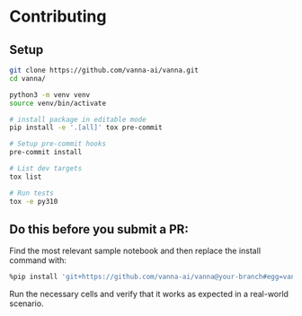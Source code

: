 # Contributing

## Setup
```bash
git clone https://github.com/vanna-ai/vanna.git
cd vanna/

python3 -m venv venv 
source venv/bin/activate

# install package in editable mode
pip install -e '.[all]' tox pre-commit

# Setup pre-commit hooks
pre-commit install

# List dev targets
tox list

# Run tests
tox -e py310
```

## Do this before you submit a PR:

Find the most relevant sample notebook and then replace the install command with:

```bash
%pip install 'git+https://github.com/vanna-ai/vanna@your-branch#egg=vanna[chromadb,snowflake,openai]'
```

Run the necessary cells and verify that it works as expected in a real-world scenario.